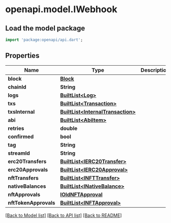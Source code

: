 # openapi.model.IWebhook

## Load the model package

```dart
import 'package:openapi/api.dart';
```

## Properties

| Name                  | Type                                                          | Description | Notes |
| --------------------- | ------------------------------------------------------------- | ----------- | ----- |
| **block**             | [**Block**](block.md)                                         |             |       |
| **chainId**           | **String**                                                    |             |       |
| **logs**              | [**BuiltList\<Log>**](log.md)                                 |             |       |
| **txs**               | [**BuiltList\<Transaction>**](transaction.md)                 |             |       |
| **txsInternal**       | [**BuiltList\<InternalTransaction>**](internaltransaction.md) |             |       |
| **abi**               | [**BuiltList\<AbiItem>**](abiitem.md)                         |             |       |
| **retries**           | **double**                                                    |             |       |
| **confirmed**         | **bool**                                                      |             |       |
| **tag**               | **String**                                                    |             |       |
| **streamId**          | **String**                                                    |             |       |
| **erc20Transfers**    | [**BuiltList\<IERC20Transfer>**](ierc20transfer.md)           |             |       |
| **erc20Approvals**    | [**BuiltList\<IERC20Approval>**](ierc20approval.md)           |             |       |
| **nftTransfers**      | [**BuiltList\<INFTTransfer>**](infttransfer.md)               |             |       |
| **nativeBalances**    | [**BuiltList\<INativeBalance>**](inativebalance.md)           |             |       |
| **nftApprovals**      | [**IOldNFTApproval**](ioldnftapproval.md)                     |             |       |
| **nftTokenApprovals** | [**BuiltList\<INFTApproval>**](inftapproval.md)               |             |       |

[\[Back to Model list\]](./#documentation-for-models) [\[Back to API list\]](./#documentation-for-api-endpoints) [\[Back to README\]](./)
